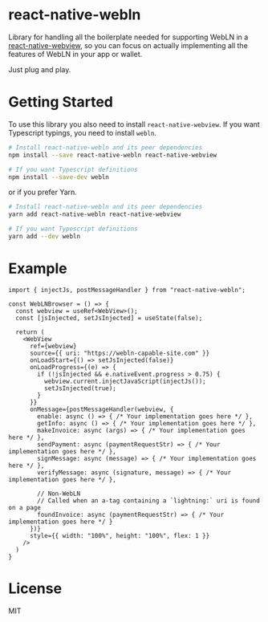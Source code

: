 # react-native-webln

Library for handling all the boilerplate needed for supporting WebLN in a [react-native-webview](https://github.com/react-native-community/react-native-webview/),
so you can focus on actually implementing all the features of WebLN in your app or wallet.

Just plug and play.

# Getting Started

To use this library you also need to install `react-native-webview`. If you want Typescript typings, you need to install `webln`.

```sh
# Install react-native-webln and its peer dependencies
npm install --save react-native-webln react-native-webview

# If you want Typescript definitions
npm install --save-dev webln
```

or if you prefer Yarn.

```sh
# Install react-native-webln and its peer dependencies
yarn add react-native-webln react-native-webview

# If you want Typescript definitions
yarn add --dev webln
```


# Example

```tsx
import { injectJs, postMessageHandler } from "react-native-webln";

const WebLNBrowser = () => {
  const webview = useRef<WebView>();
  const [jsInjected, setJsInjected] = useState(false);

  return (
    <WebView
      ref={webview}
      source={{ uri: "https://webln-capable-site.com" }}
      onLoadStart={() => setJsInjected(false)}
      onLoadProgress={(e) => {
        if (!jsInjected && e.nativeEvent.progress > 0.75) {
          webview.current.injectJavaScript(injectJs());
          setJsInjected(true);
        }
      }}
      onMessage={postMessageHandler(webview, {
        enable: async () => { /* Your implementation goes here */ },
        getInfo: async () => { /* Your implementation goes here */ },
        makeInvoice: async (args) => { /* Your implementation goes here */ },
        sendPayment: async (paymentRequestStr) => { /* Your implementation goes here */ },
        signMessage: async (message) => { /* Your implementation goes here */ },
        verifyMessage: async (signature, message) => { /* Your implementation goes here */ },

        // Non-WebLN
        // Called when an a-tag containing a `lightning:` uri is found on a page
        foundInvoice: async (paymentRequestStr) => { /* Your implementation goes here */ }
      })}
      style={{ width: "100%", height: "100%", flex: 1 }}
    />
  )
}
```

# License

MIT
